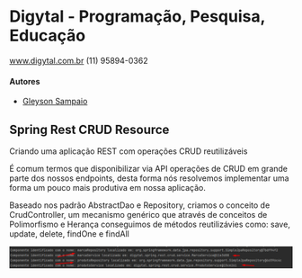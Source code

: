 # Digytal - Programação, Pesquisa, Educação
www.digytal.com.br
(11) 95894-0362

#### Autores
- [Gleyson Sampaio](https://github.com/glysns)

## Spring Rest CRUD Resource
Criando uma aplicação REST com operações CRUD reutilizáveis

É comum termos que disponibilizar via API operações de CRUD em grande parte dos nossos endpoints, desta forma nós resolvemos implementar uma forma um pouco mais produtiva em nossa aplicação.

Baseado nos padrão AbstractDao e Repository, criamos o conceito de CrudController, um mecanismo genérico que através de conceitos de Polimorfismo e Herança conseguimos de métodos reutilizávies como: save, update, delete, findOne e findAll

![](/img/beans.png "Bens criados")
